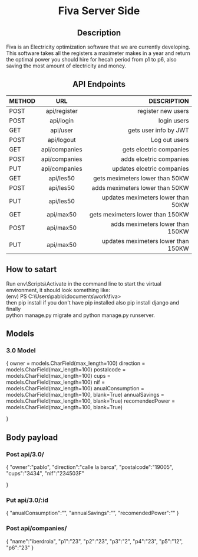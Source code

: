 
<h1 align="center">Fiva Server Side</h1>
 

<h2 align="center">Description</h2>

Fiva is an Electricity optimization software that we are currently developing.
This software takes all the registers a maximeter makes in a year and return the optimal power you should hire for hecah period from p1 to p6,
also saving the most amount of electricity and money.


 
 
<h2 align="center"> API Endpoints</h2>

 
<div align="center">
 
| METHOD  |             URL              |       DESCRIPTION                   |
| ------  | :--------------------------: | ----------------:                   |
| POST    |api/register                  | register new users                  |
| POST    |api/login                     | login users                         |
| GET     |api/user                      | gets user info by JWT               |
| POST    |api/logout                    | Log out users                       |
| GET     |api/companies                 | gets elcetric companies             |
| POST    |api/companies                 | adds elcetric companies             |
| PUT     |api/companies                 | updates elcetric companies          |
| GET     |api/les50                     | gets meximeters lower than 50KW     |
| POST    |api/les50                     | adds meximeters lower than 50KW     |
| PUT     |api/les50                     | updates meximeters lower than 50KW  |
| GET     |api/max50                     | gets meximeters lower than 150KW    |
| POST    |api/max50                     | adds meximeters lower than 150KW    |
| PUT     |api/max50                     | updates meximeters lower than 150KW |


</div>


## How to satart


Run env\Scripts\Activate in the command line to start the virtual environment, it should look something like:
<br/>
(env) PS C:\Users\pablo\documents\work\fiva>
<br/>
then pip install if you don't have pip installed also pip install django and finally
<br/>
python manage.py migrate and python manage.py runserver.


## Models

### 3.0 Model


{
    owner = models.CharField(max_length=100)
    direction = models.CharField(max_length=100)
    postalcode = models.CharField(max_length=100)
    cups = models.CharField(max_length=100)
    nif = models.CharField(max_length=100)
    anualConsumption = models.CharField(max_length=100, blank=True)
    annualSavings = models.CharField(max_length=100, blank=True)
    recomendedPower = models.CharField(max_length=100, blank=True)

}


## Body payload

### Post api/3.0/ 

{
    "owner":"pablo",
    "direction":"calle la barca",
    "postalcode":"19005",
    "cups":"3434",
    "nif":"234503F"

}

### Put api/3.0/:id


{
    "anualConsumption":"",
    "annualSavings":"",
    "recomendedPower":""
}


### Post api/companies/


{
    "name":"iberdrola",
    "p1":"23",
    "p2":"23",
    "p3":"2",
    "p4":"23",
    "p5":"12",
    "p6":"23"
}